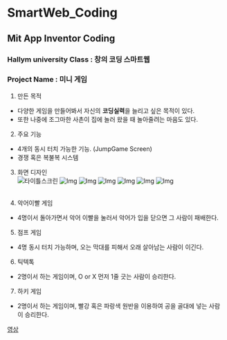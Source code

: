 # SmartWeb_Coding
## Mit App Inventor Coding

### Hallym university Class : 창의 코딩 스마트웹
### Project Name : 미니 게임
1. 만든 목적
  + 다양한 게임을 만들어봐서 자신의 **코딩실력**을 늘리고 싶은 목적이 있다.
  + 또한 나중에 조그마한 사촌이 집에 놀러 왔을 때 놀아줄려는 마음도 있다.
2. 주요 기능
  + 4개의 동시 터치 가능한 기능. (JumpGame Screen)
  + 경쟁 혹은 복불복 시스템
3. 화면 디자인<br>
![**타이틀스크린**](./Img/p_title.PNG) ![**Img**](./Img/img_2.PNG) ![**Img**](./Img/img_2.PNG)
![**Img**](./Img/img_4.PNG) ![**Img**](./Img/img_5.PNG) ![**Img**](./Img/img_6.PNG) ![**Img**](./Img/img_7.PNG) <br><br>

4. 악어이빨 게임
 + 4명이서 돌아가면서 악어 이빨을 눌러서 악어가 입을 닫으면 그 사람이 패배한다.
 
5. 점프 게임
 + 4명 동시 터치 가능하며, 오는 막대를 피해서 오래 살아남는 사람이 이긴다.
 
6. 틱텍톡
 + 2명이서 하는 게임이며, O or X 먼저 1줄 긋는 사람이 승리한다.
 
7. 하키 게임
 + 2명이서 하는 게임이며, 빨강 혹은 파랑색 원반을 이용하여 공을 골대에 넣는 사람이 승리한다.


[영상](https://www.youtube.com/watch?v=DeX5dwjEssI&feature=youtu.be)
